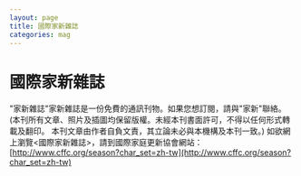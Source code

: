 ```yaml
---
layout: page
title: 國際家新雜誌
categories: mag
---
```


國際家新雜誌
============

"家新雜誌"家新雜誌是一份免費的通訊刊物。如果您想訂閱，請與"家新"聯絡。
(本刊所有文章、照片及插圖均保留版權。未經本刊書面許可，不得以任何形式轉載及翻印。
本刊文章由作者自負文責，其立論未必與本機構及本刊一致。) 
如欲網上瀏覽<國際家新雜誌>，請到國際家庭更新協會網站：
[http://www.cffc.org/season?char_set=zh-tw](http://www.cffc.org/season?char_set=zh-tw)
